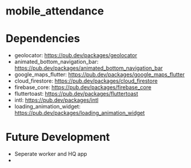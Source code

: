 # mobile_attendance

# Dependencies
- geolocator: https://pub.dev/packages/geolocator
- animated_bottom_navigation_bar: https://pub.dev/packages/animated_bottom_navigation_bar
- google_maps_flutter: https://pub.dev/packages/google_maps_flutter
- cloud_firestore: https://pub.dev/packages/cloud_firestore
- firebase_core: https://pub.dev/packages/firebase_core
- fluttertoast: https://pub.dev/packages/fluttertoast
- intl: https://pub.dev/packages/intl
- loading_animation_widget: https://pub.dev/packages/loading_animation_widget

# Future Development
- Seperate worker and HQ app
- 
